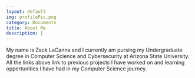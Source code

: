 ```yaml
---
layout: default
img: profilePic.png
category: Documents
title: About Me
description: |
---
```

  My name is Zack LaCanna and I currently am pursing my Undergraduate degree in Computer Science and Cybersecurity at Arizona State University. All the links above link to previous projects I have worked on and learning oppertunities I have had in my Computer Science journey. 
